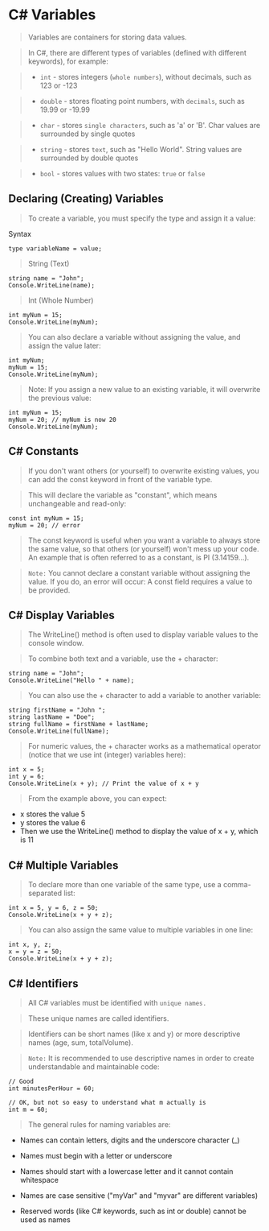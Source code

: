 # C# Variables

> Variables are containers for storing data values.

> In C#, there are different types of variables (defined with different keywords), for example:

> - `int` - stores integers (`whole numbers`), without decimals, such as 123 or -123

> - `double` - stores floating point numbers, with `decimals`, such as 19.99 or -19.99

> - `char` - stores `single characters`, such as 'a' or 'B'. Char values are surrounded by single quotes

> - `string` - stores `text`, such as "Hello World". String values are surrounded by double quotes

> - `bool` - stores values with two states: `true` or `false`

## Declaring (Creating) Variables

> To create a variable, you must specify the type and assign it a value:

Syntax
```
type variableName = value;
```

> String (Text)
```
string name = "John";
Console.WriteLine(name);
```

> Int (Whole Number)
```
int myNum = 15;
Console.WriteLine(myNum);

```
> You can also declare a variable without assigning the value, and assign the value later:
```
int myNum;
myNum = 15;
Console.WriteLine(myNum);
```

> Note: If you assign a new value to an existing variable, it will overwrite the previous value:

```
int myNum = 15;
myNum = 20; // myNum is now 20
Console.WriteLine(myNum);
```

## C# Constants

> If you don't want others (or yourself) to overwrite existing values, you can add the const keyword in front of the variable type.

> This will declare the variable as "constant", which means unchangeable and read-only:

```
const int myNum = 15;
myNum = 20; // error
```

> The const keyword is useful when you want a variable to always store the same value, so that others (or yourself) won't mess up your code. An example that is often referred to as a constant, is PI (3.14159...).

> `Note:` You cannot declare a constant variable without assigning the value. If you do, an error will occur: A const field requires a value to be provided.

## C# Display Variables

> The WriteLine() method is often used to display variable values to the console window.

> To combine both text and a variable, use the + character:

```
string name = "John";
Console.WriteLine("Hello " + name);
```

> You can also use the + character to add a variable to another variable:

```
string firstName = "John ";
string lastName = "Doe";
string fullName = firstName + lastName;
Console.WriteLine(fullName);
```

> For numeric values, the + character works as a mathematical operator (notice that we use int (integer) variables here):

```
int x = 5;
int y = 6;
Console.WriteLine(x + y); // Print the value of x + y
```

> From the example above, you can expect:

- x stores the value 5
- y stores the value 6
- Then we use the WriteLine() method to display the value of x + y, which is 11


## C# Multiple Variables

> To declare more than one variable of the same type, use a comma-separated list:

```
int x = 5, y = 6, z = 50;
Console.WriteLine(x + y + z);
```

> You can also assign the same value to multiple variables in one line:

```
int x, y, z;
x = y = z = 50;
Console.WriteLine(x + y + z);
```

## C# Identifiers

> All C# variables must be identified with `unique names.`

> These unique names are called identifiers.

> Identifiers can be short names (like x and y) or more descriptive names (age, sum, totalVolume).

> `Note:` It is recommended to use descriptive names in order to create understandable and maintainable code:

```
// Good
int minutesPerHour = 60;

// OK, but not so easy to understand what m actually is
int m = 60;
```

> The general rules for naming variables are:

- Names can contain letters, digits and the underscore character (_)

- Names must begin with a letter or underscore

- Names should start with a lowercase letter and it cannot contain whitespace

- Names are case sensitive ("myVar" and "myvar" are different variables)

- Reserved words (like C# keywords, such as int or double) cannot be used as names




